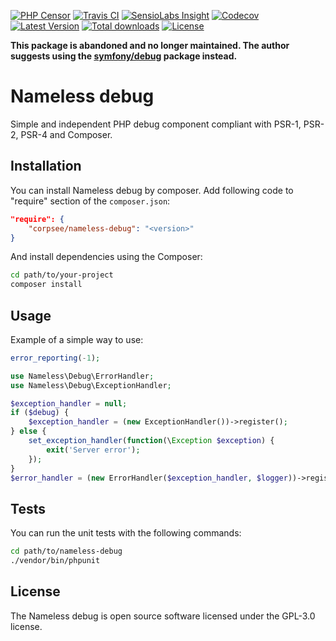 [![PHP Censor](http://ci.php-censor.info/build-status/image/5?branch=master&label=PHPCensor&style=flat-square)](http://ci.php-censor.info/build-status/view/5?branch=master)
[![Travis CI](https://img.shields.io/travis/corpsee/nameless-debug/master.svg?label=TravisCI&style=flat-square)](https://travis-ci.org/corpsee/nameless-debug?branch=master)
[![SensioLabs Insight](https://img.shields.io/sensiolabs/i/c9cec137-2be1-4e94-86dd-bd530952a9b8.svg?label=Insight&style=flat-square)](https://insight.sensiolabs.com/projects/c9cec137-2be1-4e94-86dd-bd530952a9b8)
[![Codecov](https://img.shields.io/codecov/c/github/corpsee/nameless-debug.svg?label=Codecov&style=flat-square)](https://codecov.io/gh/corpsee/nameless-debug)
[![Latest Version](https://img.shields.io/packagist/v/corpsee/nameless-debug.svg?label=Version&style=flat-square)](https://packagist.org/packages/corpsee/nameless-debug)
[![Total downloads](https://img.shields.io/packagist/dt/corpsee/nameless-debug.svg?label=Downloads&style=flat-square)](https://packagist.org/packages/corpsee/nameless-debug)
[![License](https://img.shields.io/packagist/l/corpsee/nameless-debug.svg?label=License&style=flat-square)](https://packagist.org/packages/corpsee/nameless-debug)

**This package is abandoned and no longer maintained. The author suggests using the 
[symfony/debug](https://github.com/symfony/debug) package instead.**

Nameless debug
==============

Simple and independent PHP debug component compliant with PSR-1, PSR-2, PSR-4 and Composer.

Installation
------------

You can install Nameless debug by composer. Add following code to "require" section of the `composer.json`:

```json
"require": {
    "corpsee/nameless-debug": "<version>"
}
```

And install dependencies using the Composer:

```bash
cd path/to/your-project
composer install
```

Usage
-----

Example of a simple way to use:

```php
error_reporting(-1);

use Nameless\Debug\ErrorHandler;
use Nameless\Debug\ExceptionHandler;

$exception_handler = null;
if ($debug) {
    $exception_handler = (new ExceptionHandler())->register();
} else {
    set_exception_handler(function(\Exception $exception) {
        exit('Server error');
    });
}
$error_handler = (new ErrorHandler($exception_handler, $logger))->register();
```

Tests
-----

You can run the unit tests with the following commands:

```bash
cd path/to/nameless-debug
./vendor/bin/phpunit
```

License
-------

The Nameless debug is open source software licensed under the GPL-3.0 license.
